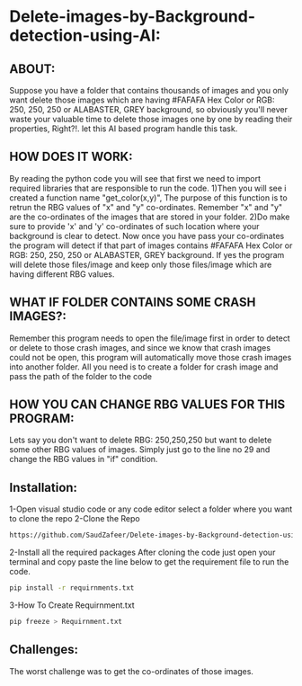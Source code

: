 # Delete-images-by-Background-detection-using-AI:
## ABOUT:
Suppose you have a folder that contains thousands of images and you only want delete those images which are having #FAFAFA Hex Color or RGB: 250, 250, 250 or ALABASTER, GREY background, so obviously you'll never waste your valuable time to delete those images one by one by reading their properties, Right?!. let this AI based program handle this task.
## HOW DOES IT WORK:
By reading the python code you will see that first we need to import required libraries that are responsible to run the code.
1)Then you will see i created a function name "get_color(x,y)", The purpose of this function is to retrun the RBG values of "x" and "y" co-ordinates. Remember "x" and "y" are the co-ordinates of the images that are stored in your folder.
2)Do make sure to provide 'x' and 'y' co-ordinates of such location where your background is clear to detect.
Now once you have pass your co-ordinates the program will detect if that part of images contains #FAFAFA Hex Color or RGB: 250, 250, 250 or ALABASTER, GREY background. If yes the program will delete those files/image and keep only those files/image which are having different RBG values.
## WHAT IF FOLDER CONTAINS SOME CRASH IMAGES?:
Remember this program needs to open the file/image first in order to detect or delete to those crash images, and since we know that crash images could not be open, this program will automatically move those crash images into another folder.
All you need is to create a folder for crash image and pass the path of the folder to the code
## HOW YOU CAN CHANGE RBG VALUES FOR THIS PROGRAM:
Lets say you don't want to delete RBG: 250,250,250 but want to delete some other RBG values of images.
Simply just go to the line no 29 and change the RBG values in "if" condition.
## Installation:
1-Open visual studio code or any code editor select a folder where you want to clone the repo 2-Clone the Repo
```sh
https://github.com/SaudZafeer/Delete-images-by-Background-detection-using-Artificial-Intelligence-.git
```
2-Install all the required packages After cloning the code just open your terminal and copy paste the line below to get the requirement file to run the code.
```sh
pip install -r requirnments.txt
```
3-How To Create Requirnment.txt
```sh
pip freeze > Requirnment.txt
```
## Challenges:
The worst challenge was to get the co-ordinates of those images.
